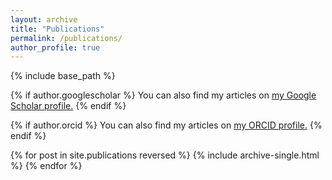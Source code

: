 ```yaml
---
layout: archive
title: "Publications"
permalink: /publications/
author_profile: true
---
```


{% include base_path %}

{% if author.googlescholar %}
  You can also find my articles on <u><a href="{{author.googlescholar}}">my Google Scholar profile</a>.</u>
{% endif %}

{% if author.orcid %}
  You can also find my articles on <u><a href="{{author.orcid}}">my ORCID profile</a>.</u>
{% endif %}

{% for post in site.publications reversed %}
  {% include archive-single.html %}
{% endfor %}
